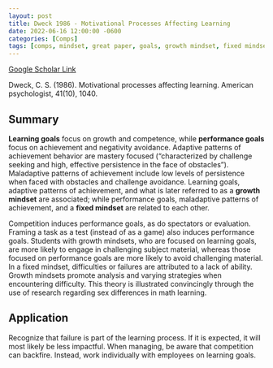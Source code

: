```yaml
---
layout: post
title: Dweck 1986 - Motivational Processes Affecting Learning
date: 2022-06-16 12:00:00 -0600
categories: [Comps]
tags: [comps, mindset, great paper, goals, growth mindset, fixed mindset, framing, challenge avoidance, achievement]
---
```


[Google Scholar Link](https://scholar.google.com/scholar?hl=en&as_sdt=0%2C45&q=Motivational+processes+affecting+learning&btnG=)

Dweck, C. S. (1986). Motivational processes affecting learning. American psychologist, 41(10), 1040.

## Summary
**Learning goals** focus on growth and competence, while **performance goals** focus on achievement and negativity avoidance.  Adaptive patterns of achievement behavior are mastery focused (“characterized by challenge seeking and high, effective persistence in the face of obstacles”).  Maladaptive patterns of achievement include low levels of persistence when faced with obstacles and challenge avoidance.  Learning goals, adaptive patterns of achievement, and what is later referred to as a **growth mindset** are associated; while performance goals, maladaptive patterns of achievement, and a **fixed mindset** are related to each other.

Competition induces performance goals, as do spectators or evaluation.  Framing a task as a test (instead of as a game) also induces performance goals.  Students with growth mindsets, who are focused on learning goals, are more likely to engage in challenging subject material, whereas those focused on performance goals are more likely to avoid challenging material.  In a fixed mindset, difficulties or failures are attributed to a lack of ability.  Growth mindsets promote analysis and varying strategies when encountering difficulty.  This theory is illustrated convincingly through the use of research regarding sex differences in math learning.

## Application
Recognize that failure is part of the learning process.  If it is expected, it will most likely be less impactful.  When managing, be aware that competition can backfire.  Instead, work individually with employees on learning goals.
